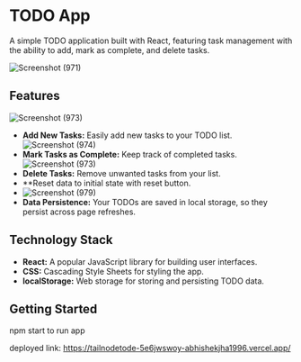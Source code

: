# TODO App

A simple TODO application built with React, featuring task management with the ability to add, mark as complete, and delete tasks.

![Screenshot (971)](https://github.com/Abhishekjha1996/Tailnodetodo-Assigment/assets/110034812/ff3dcde7-c9d8-43a9-b5c6-334c80218008)

## Features
![Screenshot (973)](https://github.com/Abhishekjha1996/Tailnodetodo-Assigment/assets/110034812/d97b13c7-3af1-4d4b-9b55-35f4974c4ecd)
- **Add New Tasks:** Easily add new tasks to your TODO list.
![Screenshot (974)](https://github.com/Abhishekjha1996/Tailnodetodo-Assigment/assets/110034812/d4b76c46-2901-49e9-aa4e-2bb3ee5d3256)
- **Mark Tasks as Complete:** Keep track of completed tasks.
![Screenshot (973)](https://github.com/Abhishekjha1996/Tailnodetodo-Assigment/assets/110034812/d97b13c7-3af1-4d4b-9b55-35f4974c4ecd)
- **Delete Tasks:** Remove unwanted tasks from your list.
- **Reset data to initial state with reset button.
- ![Screenshot (979)](https://github.com/Abhishekjha1996/Tailnodetodo-Assigment/assets/110034812/6f3dda0b-d38f-4d40-ba7f-b4cd3548b6e0)
- **Data Persistence:** Your TODOs are saved in local storage, so they persist across page refreshes.


## Technology Stack

- **React:** A popular JavaScript library for building user interfaces.
- **CSS:** Cascading Style Sheets for styling the app.
- **localStorage:** Web storage for storing and persisting TODO data.


## Getting Started

npm start to run app

deployed link: https://tailnodetode-5e6jwswoy-abhishekjha1996.vercel.app/
